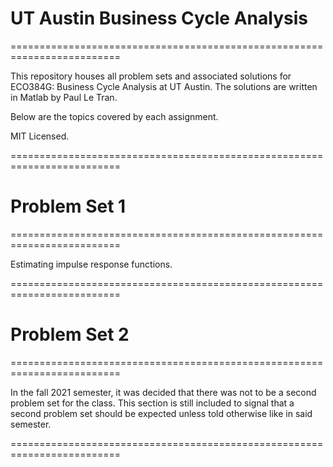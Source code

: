# UT Austin Business Cycle Analysis
=========================================================================

This repository houses all problem sets and associated solutions for ECO384G: Business Cycle Analysis at UT Austin. The solutions are written in Matlab by Paul Le Tran.

Below are the topics covered by each assignment.

MIT Licensed.

=========================================================================

# Problem Set 1
=========================================================================

Estimating impulse response functions.

=========================================================================

# Problem Set 2
=========================================================================

In the fall 2021 semester, it was decided that there was not to be a second problem set for the class. This section is still included to signal that a second problem set should be expected unless told otherwise like in said semester.

=========================================================================